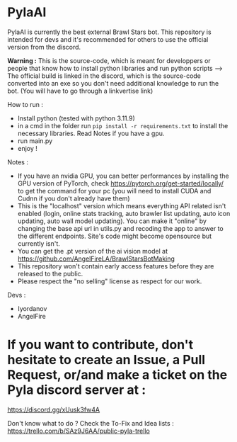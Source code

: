 # PylaAI

PylaAI is currently the best external Brawl Stars bot.
This repository is intended for devs and it's recommended for others to use the official version from the discord.

**Warning :** This is the source-code, which is meant for developpers or people that know how to install python libraries and run python scripts --> The official build is linked in the discord, which is the source-code converted into an exe so you don't need additional knowledge to run the bot. (You will have to go through a linkvertise link)

How to run : 
- Install python (tested with python 3.11.9)
- in a cmd in the folder run `pip install -r requirements.txt` to install the necessary libraries. Read Notes if you have a gpu.
- run main.py
- enjoy !

Notes :
- If you have an nvidia GPU, you can better performances by installing the GPU version of PyTorch, check https://pytorch.org/get-started/locally/ to get the command for your pc (you will need to install CUDA and Cudnn if you don't already have them)
- This is the "localhost" version which means everything API related isn't enabled (login, online stats tracking, auto brawler list updating, auto icon updating, auto wall model updating). 
You can make it "online" by changing the base api url in utils.py and recoding the app to answer to the different endpoints. Site's code might become opensource but currently isn't.
- You can get the .pt version of the ai vision model at https://github.com/AngelFireLA/BrawlStarsBotMaking
- This repository won't contain early access features before they are released to the public.
- Please respect the "no selling" license as respect for our work.

Devs : 
- Iyordanov
- AngelFire

# If you want to contribute, don't hesitate to create an Issue, a Pull Request, or/and make a ticket on the Pyla discord server at :
https://discord.gg/xUusk3fw4A

Don't know what to do ? Check the To-Fix and Idea lists :
https://trello.com/b/SAz9J6AA/public-pyla-trello
